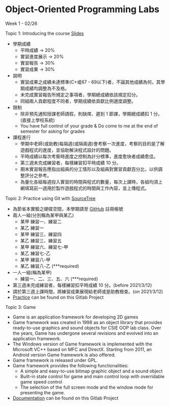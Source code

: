 # Object-Oriented Programming Labs

Week 1 - 02/26

Topic 1: Introducing the course [Slides](url)

- 學期成績
    - 平時成績 -> 20% 
    - 實習進度展示 -> 20% 
    - 實習報告 -> 30% 
    - 實習成果 -> 30%
- 說明
    - 實習成果之成績未達標準(C+或67 - 69以下)者，不論其他成績為何，其學期成績均調整為不及格。
    - 未完成實習報告所規定之事項者，學期總成績依該規定扣分。
    - 同組兩人貢獻程度不同者，學期成績依貢獻比例適度調整。
- 限制
    - 除非預先通知授課老師請假，則缺席、遲到 1 節課，學期總成績扣 1 分。(直接上學校系統)
    - You have full control of your grade & Do come to me at the end of semester for asking for grades
- 課程進行
    - 學期中老師(或助教)每隔週(或隔兩週)會考察一次進度，考察的目的是了解遊戲程式的進度，並協助解決程式設計的問題。
    - 平時成績以每次考察時進度之控制為計分標準，進度愈快者成績愈佳。
    - 第三週未完成練習者，每樣練習扣平時成績 10 分。
    - 期末實習報告應指出組員的分工情形以及組員對實習貢獻百分比，以供調整評分之參考。
    - 為量化各組每週投入實習的時間與程式的數量，每次上課時，各組均須上網填寫前一週用於製作遊戲程式的時間與工作內容，並上傳程式。

Topic 2: Practice using Git with [SourceTree](https://www.sourcetreeapp.com/)

- 為節省本實驗之硬碟空間，本學期請至 [GitHub](https://github.com/) 註冊帳號
- 兩人一組(分別稱為某甲與某乙)
    - 某甲 練習一、練習二
    - 某乙 練習一
    - 某甲 練習三、練習四
    - 某乙 練習三、練習五
    - 某甲 練習六、練習七-甲
    - 某乙 練習七-乙
    - 某甲 練習八-甲
    - 某乙 練習八-乙 (***required)
- 一人一組(稱為某甲)
    - 練習一、二、三、五、六 (***required)
- 第三週未完成練習者，每樣練習扣平時成績 10 分。(before 2021/3/12)
- 請於第三週上課時間，將練習成果展現給老師或是助教檢查。(on 2021/3/12)
- [Practice](url) can be found on this Gitlab Project

Topic 3: Game

- Game is an application framework for developing 2D games
- Game framework was created in 1998 as an object library that provides ready-to-use graphics and sound objects for CSIE OOP lab class.  Over the years, Game has undergone several revisions and evolved into an application framework.
- The Windows version of Game framework is implemented with the Microsoft VC++ based on MFC and DirectX. Starting from 2011, an Android version Game framework is also offered.
- Game framework is released under GPL.
- Game framework provides the following functionalities:
    - A simple and easy-to-use bitmap graphic object and a sound object
    - Built-in state control for game and main control loop with overridable game speed control
    - The selection of the full screen mode and the window mode for presenting the game.
- [Documentation](url) can be found on this Gitlab Project

